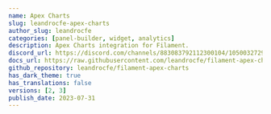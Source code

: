 ```yaml
---
name: Apex Charts
slug: leandrocfe-apex-charts
author_slug: leandrocfe
categories: [panel-builder, widget, analytics]
description: Apex Charts integration for Filament.
discord_url: https://discord.com/channels/883083792112300104/1050032729279967273 
docs_url: https://raw.githubusercontent.com/leandrocfe/filament-apex-charts/master/README.md
github_repository: leandrocfe/filament-apex-charts
has_dark_theme: true
has_translations: false
versions: [2, 3]
publish_date: 2023-07-31
---
```

